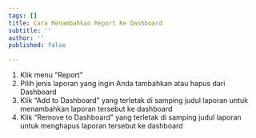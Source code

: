 ```yaml
---
tags: []
title: Cara Menambahkan Report Ke Dashboard
subtitle: ''
author: ''
published: false

---
```


1. Klik menu “Report”
2. Pilih jenis laporan yang ingin Anda tambahkan atau hapus dari Dashboard
3. Klik “Add to Dashboard” yang terletak di samping judul laporan untuk menambahkan laporan tersebut ke dashboard
4. Klik “Remove to Dashboard” yang terletak di samping judul laporan untuk menghapus laporan tersebut ke dashboard